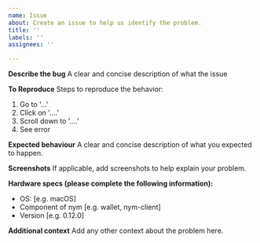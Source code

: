```yaml
---
name: Issue
about: Create an issue to help us identify the problem.
title: ''
labels: ''
assignees: ''

---
```


**Describe the bug**
A clear and concise description of what the issue

**To Reproduce**
Steps to reproduce the behavior:
1. Go to '...'
2. Click on '....'
3. Scroll down to '....'
4. See error

**Expected behaviour**
A clear and concise description of what you expected to happen.

**Screenshots**
If applicable, add screenshots to help explain your problem.

**Hardware specs (please complete the following information):**
 - OS: [e.g. macOS]
 - Component of nym [e.g. wallet, nym-client]
 - Version [e.g.  0.12.0]


**Additional context**
Add any other context about the problem here.
